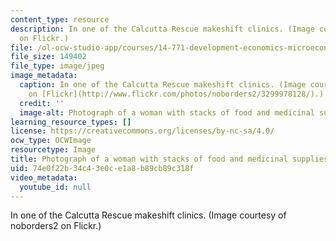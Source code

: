 ```yaml
---
content_type: resource
description: In one of the Calcutta Rescue makeshift clinics. (Image courtesy of noborders2
  on Flickr.)
file: /ol-ocw-studio-app/courses/14-771-development-economics-microeconomic-issues-and-policy-models-fall-2008/74e0f22b34c43e0ce1a8b89cb89c318f_14-771f08.jpg
file_size: 149402
file_type: image/jpeg
image_metadata:
  caption: In one of the Calcutta Rescue makeshift clinics. (Image courtesy of [noborders2](http://www.flickr.com/photos/noborders2/)
    on [Flickr](http://www.flickr.com/photos/noborders2/3299978128/).)
  credit: ''
  image-alt: Photograph of a woman with stacks of food and medicinal supplies.
learning_resource_types: []
license: https://creativecommons.org/licenses/by-nc-sa/4.0/
ocw_type: OCWImage
resourcetype: Image
title: Photograph of a woman with stacks of food and medicinal supplies
uid: 74e0f22b-34c4-3e0c-e1a8-b89cb89c318f
video_metadata:
  youtube_id: null
---
```

In one of the Calcutta Rescue makeshift clinics. (Image courtesy of noborders2 on Flickr.)